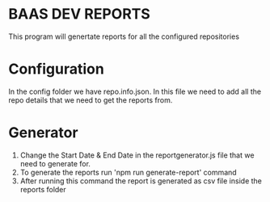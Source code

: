 # BAAS DEV REPORTS
This program will genertate reports for all the configured repositories  

# Configuration
In the config folder we have repo.info.json. In this file we need to add all the repo details that we need to get the reports from.

# Generator
1. Change the Start Date & End Date in the reportgenerator.js file that we need to generate for.
1. To generate the reports run 'npm run generate-report' command
2. After running this command the report is generated as csv file inside the reports folder
